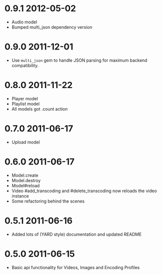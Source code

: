 # 0.9.1 2012-05-02

* Audio model
* Bumped multi_json dependency version

# 0.9.0 2011-12-01

* Use `multi_json` gem to handle JSON parsing for maximum backend compatibility.

# 0.8.0 2011-11-22

* Player model
* Playlist model
* All models got .count action

# 0.7.0 2011-06-17

* Upload model

# 0.6.0 2011-06-17

* Model.create
* Model.destroy
* Model#reload
* Video #add_transcoding and #delete_transcoding now reloads the video instance
* Some refactoring behind the scenes

# 0.5.1 2011-06-16

* Added lots of (YARD style) documentation and updated README

# 0.5.0 2011-06-15

* Basic api functionality for Videos, Images and Encoding Profiles
